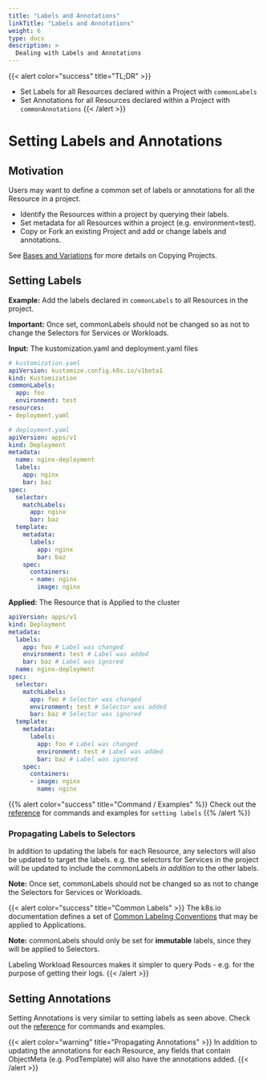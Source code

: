 ```yaml
---
title: "Labels and Annotations"
linkTitle: "Labels and Annotations"
weight: 6
type: docs
description: >
  Dealing with Labels and Annotations
---
```



{{< alert color="success" title="TL;DR" >}}
- Set Labels for all Resources declared within a Project with `commonLabels`
- Set Annotations for all Resources declared within a Project with `commonAnnotations`
{{< /alert >}}

# Setting Labels and Annotations

## Motivation

Users may want to define a common set of labels or annotations for all the Resource in a project.

- Identify the Resources within a project by querying their labels.
- Set metadata for all Resources within a project (e.g. environment=test).
- Copy or Fork an existing Project and add or change labels and annotations.

See [Bases and Variations]() for more details on Copying Projects.


## Setting Labels

**Example:** Add the labels declared in `commonLabels` to all Resources in the project.

**Important:** Once set, commonLabels should not be changed so as not to change the Selectors for Services
or Workloads.

**Input:** The kustomization.yaml and deployment.yaml files

```yaml
# kustomization.yaml
apiVersion: kustomize.config.k8s.io/v1beta1
kind: Kustomization
commonLabels:
  app: foo
  environment: test
resources:
- deployment.yaml
```

```yaml
# deployment.yaml
apiVersion: apps/v1
kind: Deployment
metadata:
  name: nginx-deployment
  labels:
    app: nginx
    bar: baz
spec:
  selector:
    matchLabels:
      app: nginx
      bar: baz
  template:
    metadata:
      labels:
        app: nginx
        bar: baz
    spec:
      containers:
      - name: nginx
        image: nginx
```

**Applied:** The Resource that is Applied to the cluster

```yaml
apiVersion: apps/v1
kind: Deployment
metadata:
  labels:
    app: foo # Label was changed
    environment: test # Label was added
    bar: baz # Label was ignored
  name: nginx-deployment
spec:
  selector:
    matchLabels:
      app: foo # Selector was changed
      environment: test # Selector was added
      bar: baz # Selector was ignored
  template:
    metadata:
      labels:
        app: foo # Label was changed
        environment: test # Label was added
        bar: baz # Label was ignored
    spec:
      containers:
      - image: nginx
        name: nginx
```

{{% alert color="success" title="Command / Examples" %}}
Check out the [reference](/cli-experimental/references/kustomize/commonlabels/) for commands and examples for `setting labels`
{{% /alert %}}

### Propagating Labels to Selectors
In addition to updating the labels for each Resource, any selectors will also be updated to target the
labels.  e.g. the selectors for Services in the project will be updated to include the commonLabels
*in addition* to the other labels.

**Note:** Once set, commonLabels should not be changed so as not to change the Selectors for Services
or Workloads.

{{< alert color="success" title="Common Labels" >}}
The k8s.io documentation defines a set of [Common Labeling Conventions](https://kubernetes.io/docs/concepts/overview/working-with-objects/common-labels/)
that may be applied to Applications.

**Note:** commonLabels should only be set for **immutable** labels, since they will be applied to Selectors.

Labeling Workload Resources makes it simpler to query Pods - e.g. for the purpose of getting their logs.
{{< /alert >}}


## Setting Annotations 

Setting Annotations is very similar to setting labels as seen above. Check out the [reference](/cli-experimental/references/kustomize/commonannotations/) for commands and examples.

{{< alert color="warning" title="Propagating Annotations" >}}
In addition to updating the annotations for each Resource, any fields that contain ObjectMeta
(e.g. PodTemplate) will also have the annotations added.
{{< /alert >}}